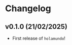 # Changelog

<!--next-version-placeholder-->

## v0.1.0 (21/02/2025)

- First release of `holamundo`!